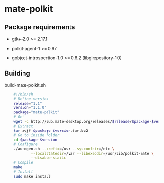 # mate-polkit

## Package requirements

  * gtk+-2.0 >= 2.17.1

  * polkit-agent-1 >= 0.97

  * gobject-introspection-1.0 >= 0.6.2 (libgirepository-1.0)

## Building

build-mate-polkit.sh

```bash
    #!/bin/sh
    # Define version
    release="1.1"
    version="1.1.0"
    package="mate-polkit"
    # Get
    wget -c http://pub.mate-desktop.org/releases/$release/$package-$version.tar.bz2
    # Extract
    tar xvjf $package-$version.tar.bz2
    # Go to inside folder
    cd $package-$version
    # Configure
    ./autogen.sh --prefix=/usr --sysconfdir=/etc \
            --localstatedir=/var --libexecdir=/usr/lib/polkit-mate \
            --disable-static
    # Compile
    make
    # Install
    sudo make install
```
